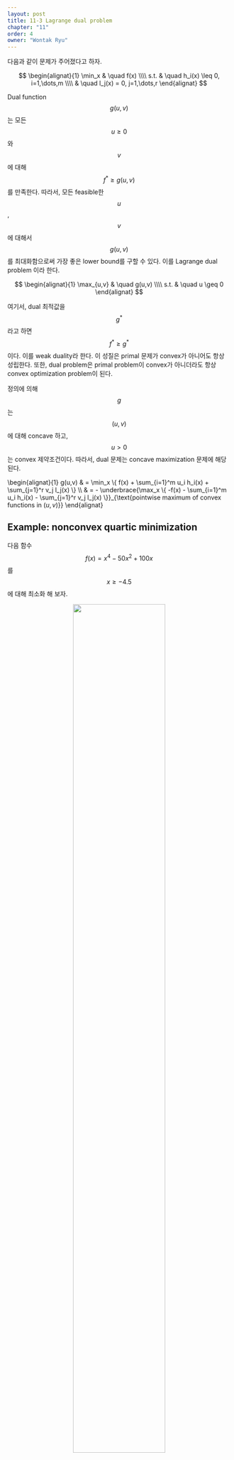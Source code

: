 ```yaml
---
layout: post
title: 11-3 Lagrange dual problem
chapter: "11"
order: 4
owner: "Wontak Ryu"
---
```


다음과 같이 문제가 주어졌다고 하자.
>
$$
\begin{alignat}{1}
\min_x & \quad f(x)  \\\\
s.t.   & \quad h_i(x) \leq 0, i=1,\dots,m  \\\\
       & \quad l_j(x) = 0, j=1,\dots,r
\end{alignat}
$$

Dual function $$g(u,v)$$는 모든 $$u\geq 0$$와 $$v$$에 대해 $$f^* \geq g(u,v)$$를 만족한다. 따라서, 모든 feasible한 $$u$$, $$v$$에 대해서 $$g(u,v)$$를 최대화함으로써 가장 좋은 lower bound를 구할 수 있다. 이를 Lagrange dual problem 이라 한다. 
>
$$
\begin{alignat}{1}
\max_{u,v} & \quad g(u,v)   \\\\
           s.t. & \quad u \geq 0
\end{alignat}
$$

여기서, dual 최적값을 $$g^*$$라고 하면 $$f^* \geq g^*$$이다. 이를 weak duality라 한다. 이 성질은 primal 문제가 convex가 아니어도 항상 성립한다. 또한, dual problem은 primal problem이 convex가 아니더라도 항상 convex optimization problem이 된다.

정의에 의해 $$g$$는 $$(u,v)$$에 대해 concave 하고, $$u>0$$는 convex 제약조건이다. 따라서, dual 문제는 concave maximization 문제에 해당된다. 

>
\begin{alignat}{1}
g(u,v) & = \min_x \\{ f(x) + \sum_{i=1}^m u_i h_i(x) + \sum_{j=1}^r v_j l_j(x) \\}  \\\\ 
        & = - \underbrace{\max_x \\{ -f(x) - \sum_{i=1}^m u_i h_i(x) - \sum_{j=1}^r v_j l_j(x) \\}}_{\text{pointwise maximum of convex functions in $(u,v)$}}
\end{alignat}




## Example: nonconvex quartic minimization
다음 함수 $$f(x)=x^4 - 50 x^2 + 100 x$$를 $$x \geq -4.5$$에 대해 최소화 해 보자.


<figure class="image" style="align: center;">
<p align="center">
  <img src="{{ site.baseurl }}/img/chapter_img/chapter11/dual-gen_13.png" width="70%">
  <figcaption style="text-align: center;">[Fig 4] Example of nonconvex quadratic minimization</figcaption>
</p>
</figure>

이 때, Dual 함수 $$g$$는 아래와 같다. 
>
$$
\begin{equation}
g(u) = \min_{i=1,2,3} \{F_i^4(u) - 50 F_i^2(u) + 100 F_i(u) \}
\end{equation}
$$

여기서, $$i=1,2,3$$에 대해, 
>
$$
\begin{alignat}{1}
F_i(u) = & \frac{- a_i}{12\cdot 2^{1/3}} \left( 432(100-u)-(432^2(100-u)^2 - 4\cdot 1200^3)^{1/2} \right )^{1/3} \\\\ 
           & - 100 \cdot 2^{1/3} \frac{1}{\left( 432(100-u)-(432^2(100-u)^2 - 4\cdot 1200^3)^{1/2} \right )^{1/3}}
\end{alignat}
$$

그리고, $$a_1=1, a_2 = (-1+i\sqrt{3})/2, a_3 = (-1-i \sqrt{3})/2$$이다.

함수만 보면 $$g$$가 concave인지 알기어렵지만, duality의 convexity 하에  $$g$$가 concave라는 것을 알 수 있다.
